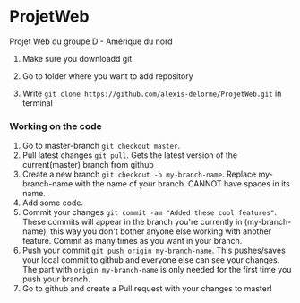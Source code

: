 # ProjetWeb
Projet Web du groupe D - Amérique du nord

1. Make sure you downloadd git

2. Go to folder where you want to add repository

3. Write `git clone https://github.com/alexis-delorme/ProjetWeb.git` in terminal

### Working on the code 

1. Go to master-branch `git checkout master`. 
2. Pull latest changes `git pull`. Gets the latest version of the current(master) branch from github
3. Create a new branch `git checkout -b my-branch-name`. Replace my-branch-name with the name of your branch. CANNOT have spaces in its name.
4. Add some code.
5. Commit your changes `git commit -am "Added these cool features"`. These commits will appear in the branch you're currently in (my-branch-name), this way you don't bother anyone else working with another feature. Commit as many times as you want in your branch.
6. Push your commit `git push origin my-branch-name`. This pushes/saves your local commit to github and everyone else can see your changes. The part with `origin my-branch-name` is only needed for the first time you push your branch.
7. Go to github and create a Pull request with your changes to master! 


